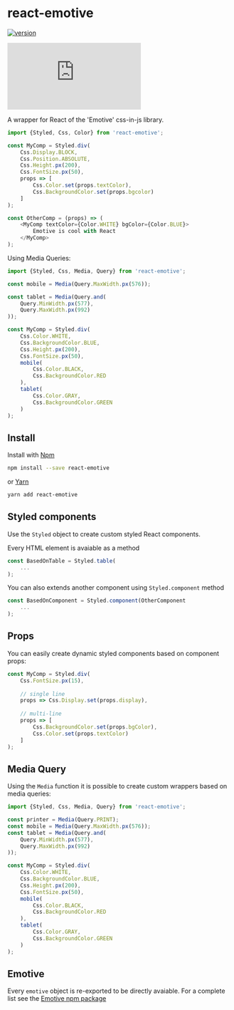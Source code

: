 # react-emotive

[![version](https://badge.fury.io/js/react-emotive.svg)](https://badge.fury.io/js/emotive)
              
[![size](http://img.badgesize.io/https://unpkg.com/react-emotive/index.js?label=size)](http://img.badgesize.io/https://unpkg.com/react-emotive/index.js?label=size)

A wrapper for React of the 'Emotive' css-in-js library.

```js
import {Styled, Css, Color} from 'react-emotive';

const MyComp = Styled.div(
    Css.Display.BLOCK,
    Css.Position.ABSOLUTE,
    Css.Height.px(200),
    Css.FontSize.px(50),
    props => [
        Css.Color.set(props.textColor),
        Css.BackgroundColor.set(props.bgcolor)
    ]
);

const OtherComp = (props) => (
    <MyComp textColor={Color.WHITE} bgColor={Color.BLUE}>
        Emotive is cool with React
    </MyComp>
);
```

Using Media Queries:

```js
import {Styled, Css, Media, Query} from 'react-emotive';

const mobile = Media(Query.MaxWidth.px(576));

const tablet = Media(Query.and(
    Query.MinWidth.px(577),
    Query.MaxWidth.px(992)
));

const MyComp = Styled.div(
    Css.Color.WHITE,
    Css.BackgroundColor.BLUE,
    Css.Height.px(200),
    Css.FontSize.px(50),
    mobile(
        Css.Color.BLACK,
        Css.BackgroundColor.RED
    ),
    tablet(
        Css.Color.GRAY,
        Css.BackgroundColor.GREEN
    )
);

```

## Install

Install with [Npm](https://www.npmjs.com/package/react-emotive)
```sh
npm install --save react-emotive
```

or [Yarn](https://yarnpkg.com/en/package/react-emotive)
```sh
yarn add react-emotive
```

## Styled components

Use the `Styled` object to create custom styled React components.

Every HTML element is avaiable as a method

```js
const BasedOnTable = Styled.table(
    ...
);
```

You can also extends another component using `Styled.component` method

```js
const BasedOnComponent = Styled.component(OtherComponent
    ...
);
```

## Props

You can easily create dynamic styled components based on component props:

```js
const MyComp = Styled.div(
    Css.FontSize.px(15),
    
    // single line
    props => Css.Display.set(props.display),
    
    // multi-line
    props => [
        Css.BackgroundColor.set(props.bgColor),
        Css.Color.set(props.textColor)
    ]
);
```

## Media Query

Using the `Media` function it is possible to create custom wrappers based on media queries:

```js
import {Styled, Css, Media, Query} from 'react-emotive';

const printer = Media(Query.PRINT);
const mobile = Media(Query.MaxWidth.px(576));
const tablet = Media(Query.and(
    Query.MinWidth.px(577),
    Query.MaxWidth.px(992)
));

const MyComp = Styled.div(
    Css.Color.WHITE,
    Css.BackgroundColor.BLUE,
    Css.Height.px(200),
    Css.FontSize.px(50),
    mobile(
        Css.Color.BLACK,
        Css.BackgroundColor.RED
    ),
    tablet(
        Css.Color.GRAY,
        Css.BackgroundColor.GREEN
    )
);

```

## Emotive

Every `emotive` object is re-exported to be directly avaiable. For a complete list see the [Emotive npm package](https://www.npmjs.com/package/emotive)
